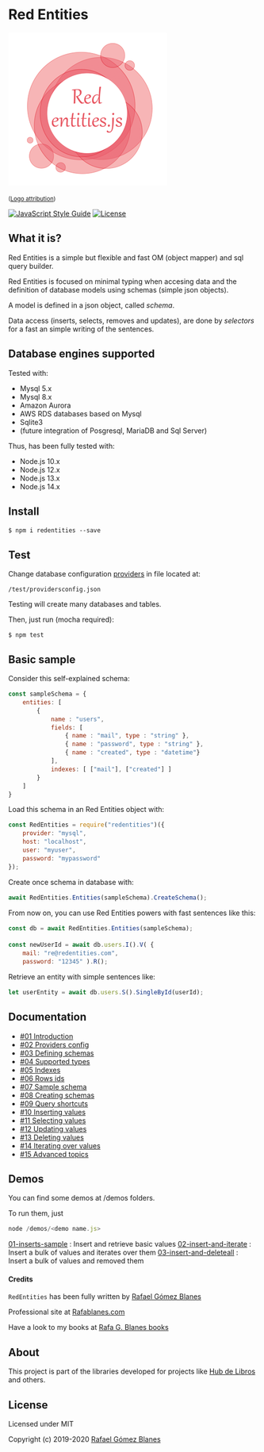 
# Red Entities
![RedEntities logo](./docs/logo/redentities-logo-320.png)

<p><small>(<a href='https://www.freepik.es/vectores/marco'>Logo attribution</a>)</small></p>

[![JavaScript Style Guide](https://img.shields.io/badge/code_style-standard-brightgreen.svg)](https://standardjs.com)
[![License](https://img.shields.io/npm/l/express.svg)](https://github.com/jprichardson/node-fs-extra/blob/master/LICENSE)

## What it is?

Red Entities is a simple but flexible and fast OM (object mapper) and sql query builder.

Red Entities is focused on minimal typing when accesing data and the definition of database models using schemas (simple json objects).

A model is defined in a json object, called *schema*.

Data access (inserts, selects, removes and updates), are done by *selectors* for a fast an simple writing of the sentences.

## Database engines supported

Tested with:
* Mysql 5.x
* Mysql 8.x
* Amazon Aurora
* AWS RDS databases based on Mysql
* Sqlite3
* (future integration of Posgresql, MariaDB and Sql Server)
  
Thus, has been fully tested with:
* Node.js 10.x
* Node.js 12.x
* Node.js 13.x
* Node.js 14.x

## Install

    $ npm i redentities --save

## Test

Change database configuration [providers](/docs/providers.md) in file located at:

```
/test/providersconfig.json
```

Testing will create many databases and tables.

Then, just run (mocha required): 

    $ npm test

## Basic sample

Consider this self-explained schema: 
```js
const sampleSchema = {
    entities: [
        {
            name : "users",
            fields: [
                { name : "mail", type : "string" },
                { name : "password", type : "string" },
                { name : "created", type : "datetime"}
            ],
            indexes: [ ["mail"], ["created"] ]
        }
    ]
}
```

Load this schema in an Red Entities object with:

```js
const RedEntities = require("redentities")({
    provider: "mysql",
    host: "localhost",
    user: "myuser",
    password: "mypassword"
});
```

Create once schema in database with:

```js
await RedEntities.Entities(sampleSchema).CreateSchema();
```

From now on, you can use Red Entities powers with fast sentences like this:

```js
const db = await RedEntities.Entities(sampleSchema);

const newUserId = await db.users.I().V( { 
    mail: "re@redentities.com",
    password: "12345" ).R();
```

Retrieve an entity with simple sentences like:

```js
let userEntity = await db.users.S().SingleById(userId);
```

## Documentation
- [#01 Introduction](/docs/01-introduction.md)
- [#02 Providers config](/docs/02-providers.md)
- [#03 Defining schemas](/docs/03-schemas.md)
- [#04 Supported types](/docs/04-types.md)
- [#05 Indexes](/docs/05-indexes.md)
- [#06 Rows ids](/docs/06-ids.md)
- [#07 Sample schema](/docs/07-sampleschema.md)
- [#08 Creating schemas](/docs/08-schemascreation.md)
- [#09 Query shortcuts](/docs/09-queryshortcuts.md)
- [#10 Inserting values](/docs/10-insert.md)
- [#11 Selecting values](/docs/11-select.md)
- [#12 Updating values](/docs/12-update.md)
- [#13 Deleting values](/docs/13-delete.md)
- [#14 Iterating over values](/docs/14-iterating.md)
- [#15 Advanced topics](/docs/15-advanced-topics.md)

## Demos

You can find some demos at /demos folders.

To run them, just

```js
node /demos/<demo name.js>
```

[01-inserts-sample](/demos/01-inserts-sample.js) : Insert and retrieve basic values
[02-insert-and-iterate](/demos/02-insert-and-iterate.js) : Insert a bulk of values and iterates over them
[03-insert-and-deleteall](/demos/02-insert-and-deleteall.js) : Insert a bulk of values and removed them
  
#### Credits

`RedEntities` has been fully written by  [Rafael Gómez Blanes](https://github.com/gomezbl)

Professional site at [Rafablanes.com](https://www.rafablanes.com)

Have a look to my books at [Rafa G. Blanes books](https://www.rafablanes.com/mislibros)

## About

This project is part of the libraries developed for projects like [Hub de Libros](https://www.hubdelibros.com) and others.

## License

Licensed under MIT

Copyright (c) 2019-2020 [Rafael Gómez Blanes](https://github.com/gomezbl)